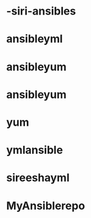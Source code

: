 # -siri-ansibles
# ansibleyml
# ansibleyum
# ansibleyum
# yum
# ymlansible
# sireeshayml
# MyAnsiblerepo
